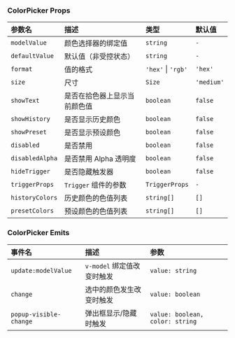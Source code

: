 ### ColorPicker Props

| 参数名 | 描述 | 类型 | 默认值 |
| :--- | :--- | :--- | :--- |
| `modelValue` | 颜色选择器的绑定值 | `string` | `-` |
| `defaultValue` | 默认值（非受控状态） | `string` | `-` |
| `format` | 值的格式 | `'hex'` \| `'rgb'` | `'hex'` |
| `size` | 尺寸 | `Size` | `'medium'` |
| `showText` | 是否在拾色器上显示当前颜色值 | `boolean` | `false` |
| `showHistory` | 是否显示历史颜色 | `boolean` | `false` |
| `showPreset` | 是否显示预设颜色 | `boolean` | `false` |
| `disabled` | 是否禁用 | `boolean` | `false` |
| `disabledAlpha` | 是否禁用 Alpha 透明度 | `boolean` | `false` |
| `hideTrigger` | 是否隐藏触发器 | `boolean` | `false` |
| `triggerProps` | `Trigger` 组件的参数 | `TriggerProps` | `-` |
| `historyColors` | 历史颜色的色值列表 | `string[]` | `[]` |
| `presetColors` | 预设颜色的色值列表 | `string[]` | `[]` |

### ColorPicker Emits

| 事件名 | 描述 | 参数 |
| :--- | :--- | :--- |
| `update:modelValue` | `v-model` 绑定值改变时触发 | `value: string` |
| `change` | 选中的颜色发生改变时触发 | `value: boolean` |
| `popup-visible-change`| 弹出框显示/隐藏时触发 | `value: boolean, color: string` |